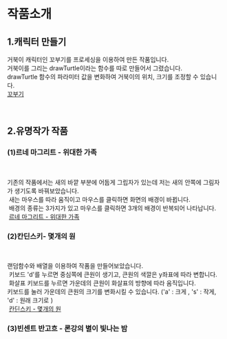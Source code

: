 <html>
<head>
</head>
<body>
<h1>작품소개</h1>
 <h2>1.캐릭터 만들기</h2>
  <p>거북이 캐릭터인 꼬부기를 프로세싱을 이용하여 만든 작품입니다.<br>
 거북이를 그리는 drawTurtle이라는 함수를 따로 만들어서 그렸습니다.<br>
 drawTurtle 함수의 파라미터 값을 변화하여 거북이의 위치, 크기를 조정할 수 있습니다.<br> 
 <a href= "https://jmyoo55.github.io/turtle-1/" title= "꼬부기">꼬부기</a></p>
  <br>
 <h2>2.유명작가 작품 </h2>
  <h3>(1)르네 마그리트 - 위대한 가족</h3>
  <p>기존의 작품에서는 새의 바깥 부분에 어둡게 그립자가 있는데 저는 새의 안쪽에 그림자가 생기도록 바꿔보았습니다.<br>
  새는 마우스를 따라 움직이고 마우스를 클릭하면 화면의 배경이 바뀝니다.<br>
  배경의 종류는 3가지가 있고 마우스를 클릭하면 3개의 배경이 반복되어 나타납니다.<br>
  <a href= "https://jmyoo55.github.io/rene/" title = "르네 마그리트- 위대한 가족">르네 마그리트 - 위대한 가족</a></p>
  <h3>(2)칸딘스키- 몇개의 원</h3>
  <p>랜덤함수와 배열을 이용하여 작품을 만들어보았습니다.<br>
  키보드 'd'를 누르면 중심쪽에 큰원이 생기고, 큰원의 색깔은 y좌표에 따라 변합니다.<br>
  화살표 키보드를 누르면 가운데의 큰원이 화살표의 방향에 따라 움직입니다.<br>
  키보드를 눌러 가운데의 큰원의 크기를 변화시킬 수 있습니다. ('a' : 크게 , 's' : 작게, 'd' : 원래 크기로 )<br>
  <a href= "https://jmyoo55.github.io/kandinsky/" title = "칸딘스키 - 몇개의 원">칸딘스키 - 몇개의 원</a></p>
  <h3>(3)빈센트 반고흐 - 론강의 별이 빛나는 밤</h3>
  <p>
